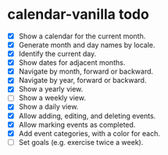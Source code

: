 # calendar-vanilla todo

- [x] Show a calendar for the current month.
- [x] Generate month and day names by locale.
- [x] Identify the current day.
- [x] Show dates for adjacent months.
- [x] Navigate by month, forward or backward.
- [x] Navigate by year, forward or backward.
- [x] Show a yearly view.
- [ ] Show a weekly view.
- [x] Show a daily view.
- [x] Allow adding, editing, and deleting events.
- [x] Allow marking events as completed.
- [x] Add event categories, with a color for each.
- [ ] Set goals (e.g. exercise twice a week).
